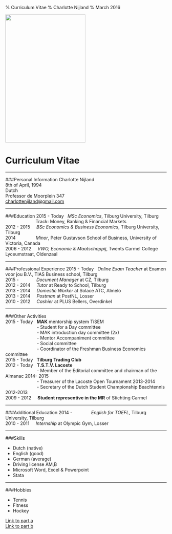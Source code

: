 % Curriculum Vitae
% Charlotte Nijland
% March 2016
 

<img src="https://scontent-ams3-1.xx.fbcdn.net/hphotos-xpf1/v/t1.0-9/12234880_10204865480139212_8845925169026625404_n.jpg?oh=76460b8a12e5bc63554f4d2ccd70639b&oe=5762F252" width="250" height="400" /> 

Curriculum Vitae
================
-----

###Personal Information 
Charlotte Nijland  		       		  
8th of April, 1994   
Dutch  
Professor de Moorplein 347    
charlottenijland@gmail.com      
  
--------

###Education
2015 - Today&nbsp;&nbsp; *MSc Economics*, Tilburg University, Tilburg  
&nbsp;&nbsp;&nbsp;&nbsp;&nbsp;&nbsp;&nbsp;&nbsp;&nbsp;&nbsp;&nbsp;&nbsp;&nbsp;&nbsp;&nbsp;&nbsp;&nbsp;&nbsp;&nbsp;&nbsp;&nbsp;&nbsp;&nbsp; Track: Money, Banking & Financial Markets   
2012 - 2015 &nbsp;&nbsp;&nbsp; *BSc Economics & Business Economics*, Tilburg University, Tilburg  
2014 &nbsp;&nbsp;&nbsp;&nbsp;&nbsp;&nbsp;&nbsp;&nbsp;&nbsp;&nbsp;&nbsp;&nbsp;&nbsp;&nbsp;     *Minor*, Peter Gustavson School of Business, University of Victoria, Canada  
2006 - 2012 &nbsp;&nbsp;&nbsp; *VWO, Economie & Maatschappij*, Twents Carmel College Lyceumstraat, Oldenzaal  

-------

###Professional Experience
2015 - Today&nbsp;&nbsp; *Online Exam Teacher* at Examen voor jou B.V., TIAS Business school, Tilburg  
2015 -&nbsp;&nbsp;&nbsp;&nbsp;&nbsp;&nbsp;&nbsp;&nbsp;&nbsp;&nbsp;&nbsp;&nbsp;&nbsp;&nbsp;*Document Manager* at CZ, Tilburg   
2012 - 2014 &nbsp;&nbsp;&nbsp; *Tutor* at Ready to School, Tilburg  
2013 - 2014 &nbsp;&nbsp;&nbsp; *Domestic Worker* at Solace ATC, Almelo   
2013 - 2014 &nbsp;&nbsp;&nbsp; *Postman* at PostNL, Losser  
2010 - 2012 &nbsp;&nbsp;&nbsp; *Cashier* at PLUS Bellers, Overdinkel  

------

###Other Activities  
2015 - Today&nbsp;&nbsp; **MAK** mentorship system TiSEM   
&nbsp;&nbsp;&nbsp;&nbsp;&nbsp;&nbsp;&nbsp;&nbsp;&nbsp;&nbsp;&nbsp;&nbsp;&nbsp;&nbsp;&nbsp;&nbsp;&nbsp;&nbsp;&nbsp;&nbsp;&nbsp;&nbsp;&nbsp;&nbsp;&nbsp;- Student for a Day committee  
&nbsp;&nbsp;&nbsp;&nbsp;&nbsp;&nbsp;&nbsp;&nbsp;&nbsp;&nbsp;&nbsp;&nbsp;&nbsp;&nbsp;&nbsp;&nbsp;&nbsp;&nbsp;&nbsp;&nbsp;&nbsp;&nbsp;&nbsp;&nbsp;&nbsp;- MAK introduction day committee (2x)  
&nbsp;&nbsp;&nbsp;&nbsp;&nbsp;&nbsp;&nbsp;&nbsp;&nbsp;&nbsp;&nbsp;&nbsp;&nbsp;&nbsp;&nbsp;&nbsp;&nbsp;&nbsp;&nbsp;&nbsp;&nbsp;&nbsp;&nbsp;&nbsp;&nbsp;- Mentor Accompaniment committee  
&nbsp;&nbsp;&nbsp;&nbsp;&nbsp;&nbsp;&nbsp;&nbsp;&nbsp;&nbsp;&nbsp;&nbsp;&nbsp;&nbsp;&nbsp;&nbsp;&nbsp;&nbsp;&nbsp;&nbsp;&nbsp;&nbsp;&nbsp;&nbsp;&nbsp;- Social committee  
&nbsp;&nbsp;&nbsp;&nbsp;&nbsp;&nbsp;&nbsp;&nbsp;&nbsp;&nbsp;&nbsp;&nbsp;&nbsp;&nbsp;&nbsp;&nbsp;&nbsp;&nbsp;&nbsp;&nbsp;&nbsp;&nbsp;&nbsp;&nbsp;&nbsp;- Coordinator of the Freshman Business Economics committee  
2015 - Today&nbsp;&nbsp; **Tilburg Trading Club**  
2012 - Today&nbsp;&nbsp; **T.S.T.V. Lacoste**    
&nbsp;&nbsp;&nbsp;&nbsp;&nbsp;&nbsp;&nbsp;&nbsp;&nbsp;&nbsp;&nbsp;&nbsp;&nbsp;&nbsp;&nbsp;&nbsp;&nbsp;&nbsp;&nbsp;&nbsp;&nbsp;&nbsp;&nbsp;&nbsp;&nbsp;- Member of the Editorial committee and chairman of the Almanac 2014- 2015  
&nbsp;&nbsp;&nbsp;&nbsp;&nbsp;&nbsp;&nbsp;&nbsp;&nbsp;&nbsp;&nbsp;&nbsp;&nbsp;&nbsp;&nbsp;&nbsp;&nbsp;&nbsp;&nbsp;&nbsp;&nbsp;&nbsp;&nbsp;&nbsp;&nbsp;- Treasurer of the Lacoste Open Tournament 2013-2014  
&nbsp;&nbsp;&nbsp;&nbsp;&nbsp;&nbsp;&nbsp;&nbsp;&nbsp;&nbsp;&nbsp;&nbsp;&nbsp;&nbsp;&nbsp;&nbsp;&nbsp;&nbsp;&nbsp;&nbsp;&nbsp;&nbsp;&nbsp;&nbsp;&nbsp;- Secretary of the Dutch Student Championship Beachtennis 2012-2013      
2009 - 2012 &nbsp;&nbsp;&nbsp; **Student representive in the MR** of Stichting Carmel   

---------

###Additional Education
2014 -&nbsp;&nbsp;&nbsp;&nbsp;&nbsp;&nbsp;&nbsp;&nbsp;&nbsp;&nbsp;&nbsp;&nbsp;&nbsp;&nbsp; *English for TOEFL*, Tilburg University, Tilburg  
2010 - 2011 &nbsp;&nbsp;&nbsp; *Internship* at Olympic Gym, Losser  

-----------

###Skills
- Dutch (native)
- English (good)
- German (average)
- Driving license AM,B
- Microsoft Word, Excel & Powerpoint
- Stata

----------

###Hobbies
- Tennis
- Fitness
- Hockey

[Link to part a](http://charnij.github.io/assignment-2/)  
[Link to part b](file:///C:/githubass2/assignment-2/presentation.html)










			


	      














 
 





 

